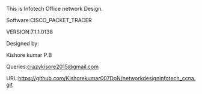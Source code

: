 
This is Infotech Office network Design.


Software:CISCO_PACKET_TRACER

VERSION:7.1.1.0138

Designed by:

Kishore kumar P.B

Queries:crazykisore2015@gmail.com

URL:https://github.com/Kishorekumar007DoN/networkdesigninfotech_ccna.git

